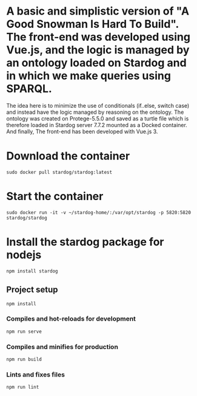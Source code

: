 # A basic and simplistic version of "A Good Snowman Is Hard To Build". The front-end was developed using Vue.js, and the logic is managed by an ontology loaded on Stardog and in which we make queries using SPARQL.

The idea here is to minimize the use of conditionals (if..else, switch case) and instead have the logic managed by reasoning on the ontology.
The ontology was created on Protege-5.5.0 and saved as a turtle file which is therefore loaded in Stardog server 7.7.2 mounted as a Docked container. And finally, The front-end has been developed with Vue.js 3.

# Download the container
```
sudo docker pull stardog/stardog:latest
```

# Start the container
```
sudo docker run -it -v ~/stardog-home/:/var/opt/stardog -p 5820:5820 stardog/stardog
```

# Install the stardog package for nodejs
```
npm install stardog
```

## Project setup
```
npm install
```

### Compiles and hot-reloads for development
```
npm run serve
```

### Compiles and minifies for production
```
npm run build
```

### Lints and fixes files
```
npm run lint
```

